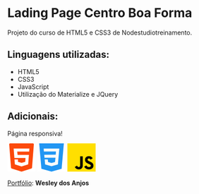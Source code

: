 # Lading Page Centro Boa Forma

Projeto do curso de HTML5 e CSS3 de Nodestudiotreinamento.

## Linguagens utilizadas:

* HTML5
* CSS3
* JavaScript
* Utilização do Materialize e JQuery

## Adicionais:

Página responsiva!

![Logo HTML5](image/readme/html-5.png)
![Logo CSS3](image/readme/css-3.png)
![Logo JavaScript](image/readme/js.png)

[Portfólio](https://wesleyanjos1996.github.io): __Wesley dos Anjos__